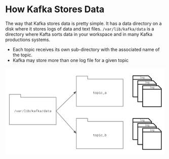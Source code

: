 # How Kafka Stores Data

The way that Kafka stores data is pretty simple. It has a data directory on a disk where it stores logs of data and text files. `/var/lib/kafka/data` is a directory where Kafta sorts data in your workspace and in many Kafka productions systems.

- Each topic receives its own sub-directory with the associated name of the topic.
- Kafka may store more than one log file for a given topic

![image](images/kafka-stores-data.png)
